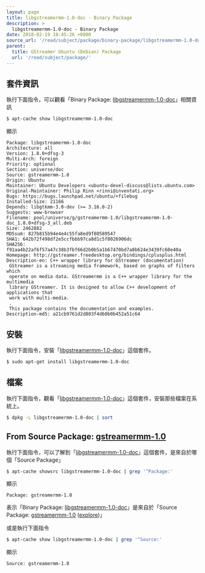 ```yaml
---
layout: page
title: libgstreamermm-1.0-doc - Binary Package
description: >
  libgstreamermm-1.0-doc - Binary Package
date: 2018-02-19 18:45:26 +0800
source_url: '/read/subject/package/binary-package/libgstreamermm-1.0-doc/index.md'
parent:
  title: GStreamer Ubuntu (Debian) Package
  url: '/read/subject/package/'
---
```



## 套件資訊

執行下面指令，可以觀看「Binary Package: [libgstreamermm-1.0-doc](https://packages.ubuntu.com/artful/libgstreamermm-1.0-doc)」相關資訊

``` sh
$ apt-cache show libgstreamermm-1.0-doc
```

顯示

```
Package: libgstreamermm-1.0-doc
Architecture: all
Version: 1.8.0+dfsg-3
Multi-Arch: foreign
Priority: optional
Section: universe/doc
Source: gstreamermm-1.0
Origin: Ubuntu
Maintainer: Ubuntu Developers <ubuntu-devel-discuss@lists.ubuntu.com>
Original-Maintainer: Philip Rinn <rinni@inventati.org>
Bugs: https://bugs.launchpad.net/ubuntu/+filebug
Installed-Size: 21166
Depends: libgtkmm-3.0-dev (>= 3.16.0-2)
Suggests: www-browser
Filename: pool/universe/g/gstreamermm-1.0/libgstreamermm-1.0-doc_1.8.0+dfsg-3_all.deb
Size: 2462882
MD5sum: 827b815b94e4e4c55fa8ed9f80589547
SHA1: 642b72f498df2e5ccfbbb97ca8d1c5f8026906dc
SHA256: f91aa4b22af6f57a47c38b3fbf66d2b0b5a1b67470bd7a8b624e3439fc60e40a
Homepage: http://gstreamer.freedesktop.org/bindings/cplusplus.html
Description-en: C++ wrapper library for GStreamer (documentation)
 GStreamer is a streaming media framework, based on graphs of filters which
 operate on media data. GStreamermm is a C++ wrapper library for the multimedia
 library GStreamer. It is designed to allow C++ development of applications that
 work with multi-media.
 .
 This package contains the documentation and examples.
Description-md5: a21cb9761d2d803f4d60b0b452a51c64

```

## 安裝

執行下面指令，安裝「[libgstreamermm-1.0-doc](https://packages.ubuntu.com/artful/libgstreamermm-1.0-doc)」這個套件。

``` sh
$ sudo apt-get install libgstreamermm-1.0-doc
```

## 檔案

執行下面指令，觀看「[libgstreamermm-1.0-doc](https://packages.ubuntu.com/artful/libgstreamermm-1.0-doc)」這個套件，安裝那些檔案在系統上。

``` sh
$ dpkg -L libgstreamermm-1.0-doc | sort
```


## From Source Package: [gstreamermm-1.0](/book-framework-gstreamer/read/subject/package/source-package/gstreamermm-1.0)

執行下面指令，可以了解到「[libgstreamermm-1.0-doc](https://packages.ubuntu.com/artful/libgstreamermm-1.0-doc)」這個套件，是來自於哪個「Source Package」

``` sh
$ apt-cache showsrc libgstreamermm-1.0-doc | grep '^Package:'
```

顯示

```
Package: gstreamermm-1.0
```
表示「Binary Package: [libgstreamermm-1.0-doc](https://packages.ubuntu.com/artful/libgstreamermm-1.0-doc)」是來自於「Source Package: [gstreamermm-1.0](https://packages.ubuntu.com/source/artful/gstreamermm-1.0) ([explore](/book-framework-gstreamer/read/subject/package/source-package/gstreamermm-1.0))」

或是執行下面指令

``` sh
$ apt-cache show libgstreamermm-1.0-doc | grep '^Source:'
```

顯示

```
Source: gstreamermm-1.0
```
